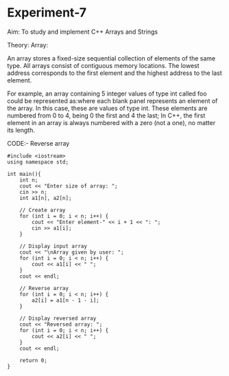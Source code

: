 # Experiment-7
Aim: To study and implement C++ Arrays and Strings

Theory:
Array:

An array stores a fixed-size sequential collection of elements of the same type. All arrays
consist of contiguous memory locations. The lowest address corresponds to the first
element and the highest address to the last element.

For example, an array containing 5 integer values of type int called foo could be
represented as:where each blank panel represents an element of the array. In this case, these are values of
type int. These elements are numbered from 0 to 4, being 0 the first and 4 the last; In
C++, the first element in an array is always numbered with a zero (not a one), no matter
its length.

CODE:-
Reverse array
```
#include <iostream>
using namespace std;

int main(){
    int n;
    cout << "Enter size of array: ";
    cin >> n;
    int a1[n], a2[n];

    // Create array
    for (int i = 0; i < n; i++) {
        cout << "Enter element-" << i + 1 << ": ";
        cin >> a1[i];
    }

    // Display input array
    cout << "\nArray given by user: ";
    for (int i = 0; i < n; i++) {
        cout << a1[i] << " ";
    }
    cout << endl;

    // Reverse array
    for (int i = 0; i < n; i++) {
        a2[i] = a1[n - 1 - i];
    }

    // Display reversed array
    cout << "Reversed array: ";
    for (int i = 0; i < n; i++) {
        cout << a2[i] << " ";
    }
    cout << endl;

    return 0;
}
```


